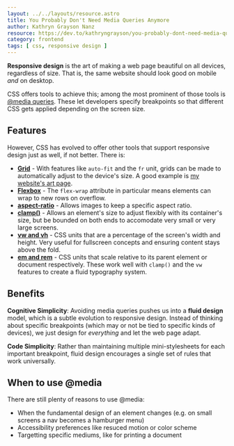 ```yaml
---
layout: ../../layouts/resource.astro
title: You Probably Don't Need Media Queries Anymore
author: Kathryn Grayson Nanz
resource: https://dev.to/kathryngrayson/you-probably-dont-need-media-queries-anymore-a4j
category: frontend
tags: [ css, responsive design ]
---
```


**Responsive design** is the art of making a web page beautiful on all devices, regardless of size. That is, the same website should look good on mobile _and_ on desktop.

CSS offers tools to achieve this; among the most prominent of those tools is [@media queries](https://developer.mozilla.org/en-US/docs/Web/CSS/@media). These let developers specify breakpoints so that different CSS gets applied depending on the screen size.

## Features

However, CSS has evolved to offer other tools that support responsive design just as well, if not better. There is:

* **[Grid](https://css-tricks.com/snippets/css/complete-guide-grid/)** - With features like `auto-fit` and the `fr` unit, grids can be made to automatically adjust to the device's size. A good example is [my website's art page](https://auroratide.com/art).
* **[Flexbox](https://developer.mozilla.org/en-US/docs/Learn/CSS/CSS_layout/Flexbox)** - The `flex-wrap` attribute in particular means elements can wrap to new rows on overflow.
* **[aspect-ratio](https://developer.mozilla.org/en-US/docs/Web/CSS/aspect-ratio)** - Allows images to keep a specific aspect ratio.
* **[clamp()](https://developer.mozilla.org/en-US/docs/Web/CSS/clamp)** - Allows an element's size to adjust flexibly with its container's size, but be bounded on both ends to accomodate very small or very large screens.
* **[vw and vh](https://developer.mozilla.org/en-US/docs/Learn/CSS/Building_blocks/Values_and_units#relative_length_units)** - CSS units that are a percentage of the screen's width and height. Very useful for fullscreen concepts and ensuring content stays above the fold.
* **[em and rem](https://developer.mozilla.org/en-US/docs/Learn/CSS/Building_blocks/Values_and_units#ems_and_rems)** - CSS units that scale relative to its parent element or document respectively. These work well with `clamp()` and the `vw` features to create a fluid typography system.

## Benefits

**Cognitive Simplicity**: Avoiding media queries pushes us into a **fluid design** model, which is a subtle evolution to responsive design. Instead of thinking about specific breakpoints (which may or not be tied to specific kinds of devices), we just design for _everything_ and let the web page adapt.

**Code Simplicity**: Rather than maintaining multiple mini-stylesheets for each important breakpoint, fluid design encourages a single set of rules that work universally.

## When to use @media

There are still plenty of reasons to use @media:

* When the fundamental design of an element changes (e.g. on small screens a nav becomes a hamburger menu)
* Accessibility preferences like resuced motion or color scheme
* Targetting specific mediums, like for printing a document
